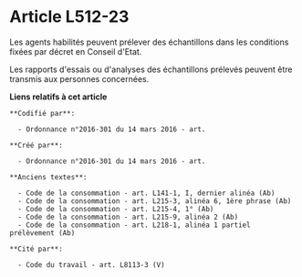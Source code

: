 # Article L512-23

Les agents habilités peuvent prélever des échantillons dans les conditions fixées par décret en Conseil d'Etat.

Les rapports d'essais ou d'analyses des échantillons prélevés peuvent être transmis aux personnes concernées.

**Liens relatifs à cet article**

	**Codifié par**:

	  - Ordonnance n°2016-301 du 14 mars 2016 - art.

	**Créé par**:

	  - Ordonnance n°2016-301 du 14 mars 2016 - art.

	**Anciens textes**:

	  - Code de la consommation - art. L141-1, I, dernier alinéa (Ab)
	  - Code de la consommation - art. L215-3, alinéa 6, 1ère phrase (Ab)
	  - Code de la consommation - art. L215-4, 1° (Ab)
	  - Code de la consommation - art. L215-9, alinéa 2 (Ab)
	  - Code de la consommation - art. L218-1, alinéa 1 partiel prélèvement (Ab)

	**Cité par**:

	  - Code du travail - art. L8113-3 (V)
